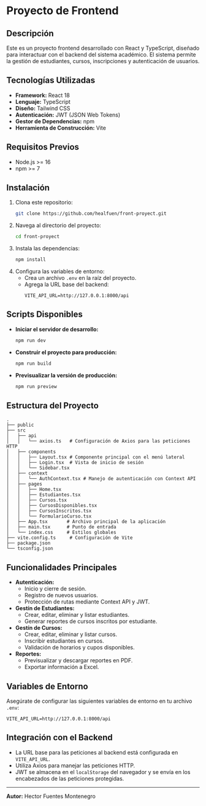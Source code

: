 # Proyecto de Frontend

## Descripción

Este es un proyecto frontend desarrollado con React y TypeScript, diseñado para interactuar con el backend del sistema académico. El sistema permite la gestión de estudiantes, cursos, inscripciones y autenticación de usuarios.

## Tecnologías Utilizadas

- **Framework:** React 18
- **Lenguaje:** TypeScript
- **Diseño:** Tailwind CSS
- **Autenticación:** JWT (JSON Web Tokens)
- **Gestor de Dependencias:** npm
- **Herramienta de Construcción:** Vite

## Requisitos Previos

- Node.js >= 16
- npm >= 7

## Instalación

1. Clona este repositorio:
   ```bash
   git clone https://github.com/healfuen/front-proyect.git
   ```
2. Navega al directorio del proyecto:
   ```bash
   cd front-proyect
   ```
3. Instala las dependencias:
   ```bash
   npm install
   ```
4. Configura las variables de entorno:
   - Crea un archivo `.env` en la raíz del proyecto.
   - Agrega la URL base del backend:
     ```env
     VITE_API_URL=http://127.0.0.1:8000/api
     ```

## Scripts Disponibles

- **Iniciar el servidor de desarrollo:**
  ```bash
  npm run dev
  ```
- **Construir el proyecto para producción:**
  ```bash
  npm run build
  ```
- **Previsualizar la versión de producción:**
  ```bash
  npm run preview
  ```

## Estructura del Proyecto

```
.
├── public
├── src
│   ├── api
│   │   └── axios.ts   # Configuración de Axios para las peticiones HTTP
│   ├── components
│   │   ├── Layout.tsx # Componente principal con el menú lateral
│   │   ├── Login.tsx  # Vista de inicio de sesión
│   │   └── Sidebar.tsx
│   ├── context
│   │   └── AuthContext.tsx # Manejo de autenticación con Context API
│   ├── pages
│   │   ├── Home.tsx
│   │   ├── Estudiantes.tsx
│   │   ├── Cursos.tsx
│   │   ├── CursosDisponibles.tsx
│   │   ├── CursosInscritos.tsx
│   │   └── FormularioCurso.tsx
│   ├── App.tsx       # Archivo principal de la aplicación
│   ├── main.tsx      # Punto de entrada
│   └── index.css     # Estilos globales
├── vite.config.ts     # Configuración de Vite
├── package.json
└── tsconfig.json
```

## Funcionalidades Principales

- **Autenticación:**
  - Inicio y cierre de sesión.
  - Registro de nuevos usuarios.
  - Protección de rutas mediante Context API y JWT.
- **Gestín de Estudiantes:**
  - Crear, editar, eliminar y listar estudiantes.
  - Generar reportes de cursos inscritos por estudiante.
- **Gestín de Cursos:**
  - Crear, editar, eliminar y listar cursos.
  - Inscribir estudiantes en cursos.
  - Validación de horarios y cupos disponibles.
- **Reportes:**
  - Previsualizar y descargar reportes en PDF.
  - Exportar información a Excel.

## Variables de Entorno

Asegúrate de configurar las siguientes variables de entorno en tu archivo `.env`:

```env
VITE_API_URL=http://127.0.0.1:8000/api
```

## Integración con el Backend

- La URL base para las peticiones al backend está configurada en `VITE_API_URL`.
- Utiliza Axios para manejar las peticiones HTTP.
- JWT se almacena en el `localStorage` del navegador y se envía en los encabezados de las peticiones protegidas.

---

**Autor:** Hector Fuentes Montenegro

